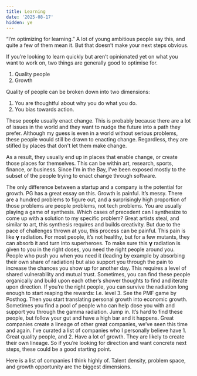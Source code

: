 ```yaml
---
title: Learning
date: '2025-08-17'
hidden: ye
---
```


“I’m optimizing for learning.” A lot of young ambitious people say this, and quite a few of them mean it. But that doesn’t make your next steps obvious. 

If you’re looking to learn quickly but aren’t opinionated yet on what you want to work on, two things are generally good to optimise for. 
1. Quality people
2. Growth

Quality of people can be broken down into two dimensions: 
1. You are thoughtful about why you do what you do.
2. You bias towards action.

These people usually enact change. This is probably because there are a lot of issues in the world and they want to nudge the future into a path they prefer. Although my guess is even in a world without serious problems, these people would still be drawn to enacting change. Regardless, they are stifled by places that don't let them make change.

As a result, they usually end up in places that enable change, or create those places for themselves. This can be within art, research, sports, finance, or business. Since I'm in the Bay, I've been exposed mostly to the subset of the people trying to enact change through software. 

The only difference between a startup and a company is the potential for growth. PG has a great essay on this. 
Growth is painful. It’s messy. There are a hundred problems to figure out, and a surprisingly high proportion of those problems are people problems, not tech problems. You are usually playing a game of synthesis. Which cases of precedent can I synthesize to come up with a solution to my specific problem? Great artists steal, and similar to art, this synthesis requires and builds creativity. But due to the pace of challenges thrown at you, this process can be painful. This pain is like 𝝲 radiation. For most people, it’s not healthy, but for a few mutants, they can absorb it and turn into superheroes.
To make sure this 𝝲 radiation is given to you in the right doses, you need the right people around you. People who push you when you need it (leading by example by absorbing their own share of radiation) but also support you through the pain to increase the chances you show up for another day. This requires a level of shared vulnerability and mutual trust. Sometimes, you can find these people organically and build upon each other’s shower thoughts to find and iterate upon direction. If you’re the right people, you can survive the radiation long enough to start reaping the rewards: I.e. level 3. See the PMF game by Posthog. Then you start translating personal growth into economic growth. 
Sometimes you find a pool of people who can help dose you with and support you through the gamma radiation. Jump in. It’s hard to find these people, but follow your gut and have a high bar and it happens. Great companies create a lineage of other great companies, we’ve seen this time and again. I’ve curated a list of companies who I personally believe have 1. Great quality people, and 2. Have a lot of growth. They are likely to create their own lineage. So if you’re looking for direction and want concrete next steps, these could be a good starting point. 

Here is a list of companies I think highly of. Talent density, problem space, and growth opportunity are the biggest dimensions.